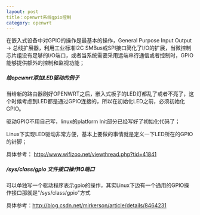 ```yaml
---
layout: post
title：openwrt系统gpio控制
category: openwrt
---
```


在嵌入式设备中对GPIO的操作是最基本的操作，General Purpose Input Output -> 总线扩展器，利用工业标准I2C SMBus或SPI接口简化了I/O的扩展，当微控制芯片组没有足够的I/O端口，或者当系统需要采用远端串行通信或者控制时，GPIO能够提供额外的控制和监视功能；

##### 给opewnrt添加LED驱动的例子

当给新的路由器刷好OPENWRT之后，嵌入式板子的LED灯都乱了或者不亮了，这个时候考虑到LED都是通过GPIO连接的，所以在初始化LED之前，必须初始化GPIO。

驱动GPIO不用自己写，linux的platform Init部分已经写好了初始化代码了；

Linux下实现LED驱动非常方便，基本上要做的事情就是定义一下LED所在的GPIO的针脚；

具体参考： http://www.wifizoo.net/viewthread.php?tid=41841

##### /sys/class/gpio 文件接口操作IO端口

可以单独写一个驱动程序表示gpio的操作，其实Linux下边有一个通用的GPIO操作接口那就是"/sys/class/gpio"方式

具体参考：http://blog.csdn.net/mirkerson/article/details/8464231
